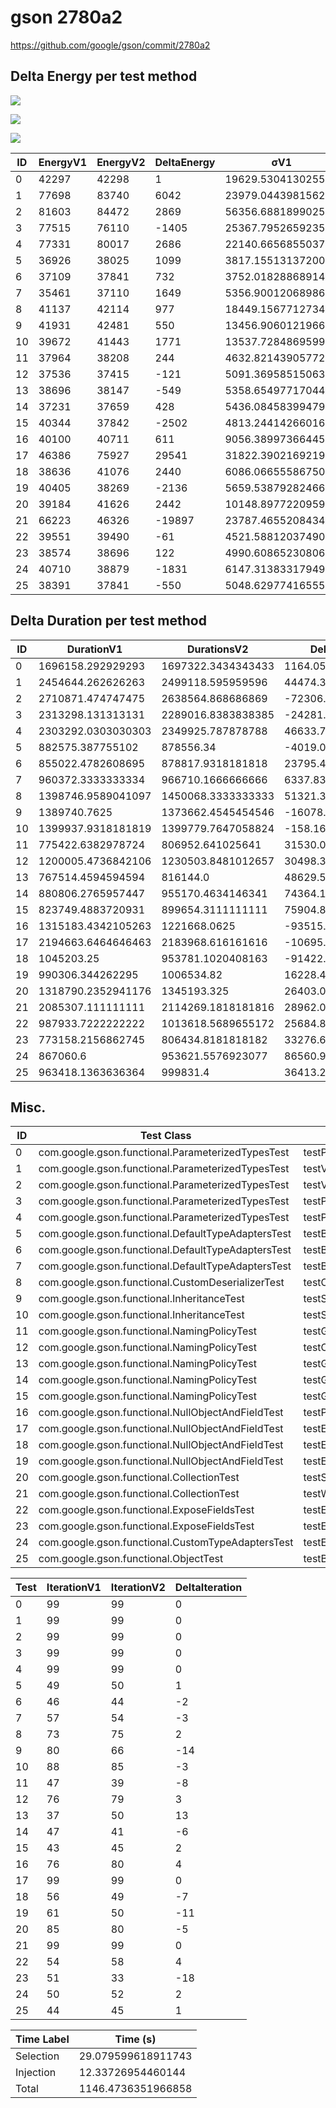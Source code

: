 # gson 2780a2


https://github.com/google/gson/commit/2780a2



## Delta Energy per test method

![](./gson_delta_energy_0_v.png)

![](./gson_delta_energy_1_v.png)

![](./gson_delta_energy_2_v.png)


| ID | EnergyV1 | EnergyV2 | DeltaEnergy | σV1 | σV2 |
| --- | --- | --- | --- | --- | --- |
| 0 | 42297 | 42298 | 1 | 19629.53041302553 | 17142.27393980637 |
| 1 | 77698 | 83740 | 6042 | 23979.04439815628 | 20057.14947102836 |
| 2 | 81603 | 84472 | 2869 | 56356.68818990258 | 27833.053596621357 |
| 3 | 77515 | 76110 | -1405 | 25367.7952659235 | 21803.441370395787 |
| 4 | 77331 | 80017 | 2686 | 22140.665685503795 | 20546.73294583532 |
| 5 | 36926 | 38025 | 1099 | 3817.1551313720015 | 2886.3657672581967 |
| 6 | 37109 | 37841 | 732 | 3752.0182886891484 | 3443.344200791429 |
| 7 | 35461 | 37110 | 1649 | 5356.900120689865 | 4912.233227938723 |
| 8 | 41137 | 42114 | 977 | 18449.15677127349 | 19002.410134408387 |
| 9 | 41931 | 42481 | 550 | 13456.906012196629 | 11180.839834468623 |
| 10 | 39672 | 41443 | 1771 | 13537.728486959979 | 14419.2704397508 |
| 11 | 37964 | 38208 | 244 | 4632.82143905772 | 4907.665861193915 |
| 12 | 37536 | 37415 | -121 | 5091.369585150635 | 5993.89721858896 |
| 13 | 38696 | 38147 | -549 | 5358.654977170441 | 5266.5894404633445 |
| 14 | 37231 | 37659 | 428 | 5436.084583994794 | 4949.399206895793 |
| 15 | 40344 | 37842 | -2502 | 4813.244142660161 | 4670.4305564072165 |
| 16 | 40100 | 40711 | 611 | 9056.389973664453 | 6510.413829384715 |
| 17 | 46386 | 75927 | 29541 | 31822.390216921944 | 28190.915424870367 |
| 18 | 38636 | 41076 | 2440 | 6086.066555867506 | 4736.850380459974 |
| 19 | 40405 | 38269 | -2136 | 5659.538792824661 | 6902.3530770600255 |
| 20 | 39184 | 41626 | 2442 | 10148.897722095931 | 10190.978773765735 |
| 21 | 66223 | 46326 | -19897 | 23787.46552084345 | 28209.594805898007 |
| 22 | 39551 | 39490 | -61 | 4521.588120374909 | 5013.616211602298 |
| 23 | 38574 | 38696 | 122 | 4990.608652308066 | 4576.637366152929 |
| 24 | 40710 | 38879 | -1831 | 6147.313833179498 | 5350.664318789477 |
| 25 | 38391 | 37841 | -550 | 5048.629774165552 | 5402.954597460747 |

## Delta Duration per test method


| ID | DurationV1 | DurationsV2 | DeltaDuration |
| --- | --- | --- | --- |
| 0 | 1696158.292929293 | 1697322.3434343433 | 1164.050505050458 |
| 1 | 2454644.262626263 | 2499118.595959596 | 44474.33333333302 |
| 2 | 2710871.474747475 | 2638564.868686869 | -72306.60606060596 |
| 3 | 2313298.131313131 | 2289016.8383838385 | -24281.292929292656 |
| 4 | 2303292.0303030303 | 2349925.787878788 | 46633.7575757578 |
| 5 | 882575.387755102 | 878556.34 | -4019.047755102045 |
| 6 | 855022.4782608695 | 878817.9318181818 | 23795.453557312256 |
| 7 | 960372.3333333334 | 966710.1666666666 | 6337.833333333256 |
| 8 | 1398746.9589041097 | 1450068.3333333333 | 51321.37442922359 |
| 9 | 1389740.7625 | 1373662.4545454546 | -16078.307954545366 |
| 10 | 1399937.9318181819 | 1399779.7647058824 | -158.16711229947396 |
| 11 | 775422.6382978724 | 806952.641025641 | 31530.002727768617 |
| 12 | 1200005.4736842106 | 1230503.8481012657 | 30498.374417055165 |
| 13 | 767514.4594594594 | 816144.0 | 48629.54054054059 |
| 14 | 880806.2765957447 | 955170.4634146341 | 74364.18681888946 |
| 15 | 823749.4883720931 | 899654.3111111111 | 75904.82273901801 |
| 16 | 1315183.4342105263 | 1221668.0625 | -93515.37171052629 |
| 17 | 2194663.6464646463 | 2183968.616161616 | -10695.030303030275 |
| 18 | 1045203.25 | 953781.1020408163 | -91422.14795918367 |
| 19 | 990306.344262295 | 1006534.82 | 16228.475737704895 |
| 20 | 1318790.2352941176 | 1345193.325 | 26403.08970588236 |
| 21 | 2085307.111111111 | 2114269.1818181816 | 28962.07070707064 |
| 22 | 987933.7222222222 | 1013618.5689655172 | 25684.84674329497 |
| 23 | 773158.2156862745 | 806434.8181818182 | 33276.602495543775 |
| 24 | 867060.6 | 953621.5576923077 | 86560.95769230777 |
| 25 | 963418.1363636364 | 999831.4 | 36413.26363636367 |

## Misc.

| ID | Test Class | Test Method |
| --- | --- | --- |
| 0 | com.google.gson.functional.ParameterizedTypesTest | testParameterizedTypeGenericArraysSerialization |
| 1 | com.google.gson.functional.ParameterizedTypesTest | testVariableTypeArrayDeserialization |
| 2 | com.google.gson.functional.ParameterizedTypesTest | testVariableTypeDeserialization |
| 3 | com.google.gson.functional.ParameterizedTypesTest | testParameterizedTypeGenericArraysDeserialization |
| 4 | com.google.gson.functional.ParameterizedTypesTest | testParameterizedTypeWithVariableTypeDeserialization |
| 5 | com.google.gson.functional.DefaultTypeAdaptersTest | testBadValueForBigDecimalDeserialization |
| 6 | com.google.gson.functional.DefaultTypeAdaptersTest | testBigDecimalFieldDeserialization |
| 7 | com.google.gson.functional.DefaultTypeAdaptersTest | testBigIntegerFieldDeserialization |
| 8 | com.google.gson.functional.CustomDeserializerTest | testCustomDeserializerReturnsNull |
| 9 | com.google.gson.functional.InheritanceTest | testSubClassDeserialization |
| 10 | com.google.gson.functional.InheritanceTest | testSubInterfacesOfCollectionDeserialization |
| 11 | com.google.gson.functional.NamingPolicyTest | testGsonWithUpperCamelCaseSpacesPolicyDeserialiation |
| 12 | com.google.gson.functional.NamingPolicyTest | testComplexFieldNameStrategy |
| 13 | com.google.gson.functional.NamingPolicyTest | testGsonWithLowerCaseUnderscorePolicyDeserialiation |
| 14 | com.google.gson.functional.NamingPolicyTest | testGsonWithNonDefaultFieldNamingPolicyDeserialiation |
| 15 | com.google.gson.functional.NamingPolicyTest | testGsonWithLowerCaseDashPolicyDeserialiation |
| 16 | com.google.gson.functional.NullObjectAndFieldTest | testPrintPrintingObjectWithNulls |
| 17 | com.google.gson.functional.NullObjectAndFieldTest | testExplicitSerializationOfNullArrayMembers |
| 18 | com.google.gson.functional.NullObjectAndFieldTest | testExplicitSerializationOfNullStringMembers |
| 19 | com.google.gson.functional.NullObjectAndFieldTest | testExplicitSerializationOfNullCollectionMembers |
| 20 | com.google.gson.functional.CollectionTest | testSetDeserialization |
| 21 | com.google.gson.functional.CollectionTest | testWildcardCollectionField |
| 22 | com.google.gson.functional.ExposeFieldsTest | testExposeAnnotationDeserialization |
| 23 | com.google.gson.functional.ExposeFieldsTest | testExposedInterfaceFieldDeserialization |
| 24 | com.google.gson.functional.CustomTypeAdaptersTest | testEnsureCustomDeserializerNotInvokedForNullValues |
| 25 | com.google.gson.functional.ObjectTest | testBagOfPrimitiveWrappersDeserialization |




| Test | IterationV1 | IterationV2 | DeltaIteration |
| --- | --- | --- | --- |
| 0 | 99 | 99 | 0 |
| 1 | 99 | 99 | 0 |
| 2 | 99 | 99 | 0 |
| 3 | 99 | 99 | 0 |
| 4 | 99 | 99 | 0 |
| 5 | 49 | 50 | 1 |
| 6 | 46 | 44 | -2 |
| 7 | 57 | 54 | -3 |
| 8 | 73 | 75 | 2 |
| 9 | 80 | 66 | -14 |
| 10 | 88 | 85 | -3 |
| 11 | 47 | 39 | -8 |
| 12 | 76 | 79 | 3 |
| 13 | 37 | 50 | 13 |
| 14 | 47 | 41 | -6 |
| 15 | 43 | 45 | 2 |
| 16 | 76 | 80 | 4 |
| 17 | 99 | 99 | 0 |
| 18 | 56 | 49 | -7 |
| 19 | 61 | 50 | -11 |
| 20 | 85 | 80 | -5 |
| 21 | 99 | 99 | 0 |
| 22 | 54 | 58 | 4 |
| 23 | 51 | 33 | -18 |
| 24 | 50 | 52 | 2 |
| 25 | 44 | 45 | 1 |



| Time Label | Time (s) |
| --- | --- |
| Selection | 29.079599618911743 |
| Injection | 12.33726954460144 |
| Total | 1146.4736351966858 |


